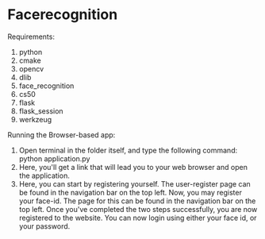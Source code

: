 # Facerecognition
Requirements:  
1. python  
2. cmake  
3. opencv  
4. dlib  
5. face_recognition  
6. cs50  
7. flask  
8. flask_session
9. werkzeug

Running the Browser-based app:
1. Open terminal in the folder itself, and type the following command:  
python application.py
3. Here, you'll get a link that will lead you to your web browser and open the application.
4. Here, you can start by registering yourself. The user-register page can be found in the navigation bar on the top left.
Now, you may register your face-id. The page for this can be found in the navigation bar on the top left.
Once you've completed the two steps successfully, you are now registered to the website. You can now login using either your face id, or your password.
